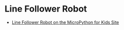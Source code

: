 # Line Follower Robot

* [Line Follower Robot on the MicroPython for Kids Site](https://dmccreary.github.io/micropython/micropython/kits/maker-pi-rp2040-robot/25-line-follower/)